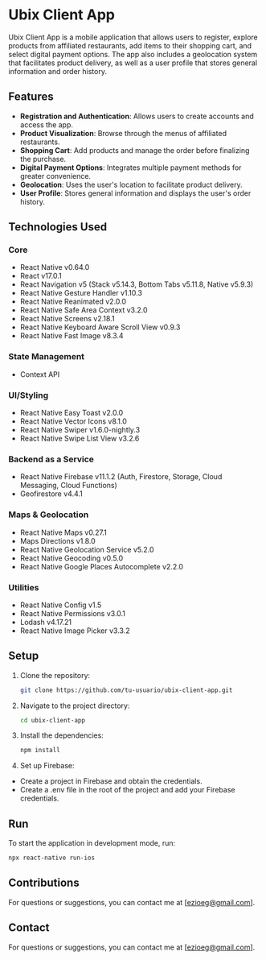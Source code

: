 # Ubix Client App

Ubix Client App is a mobile application that allows users to register, explore products from affiliated restaurants, add items to their shopping cart, and select digital payment options. The app also includes a geolocation system that facilitates product delivery, as well as a user profile that stores general information and order history.

## Features

- **Registration and Authentication**: Allows users to create accounts and access the app.
- **Product Visualization**: Browse through the menus of affiliated restaurants.
- **Shopping Cart**: Add products and manage the order before finalizing the purchase.
- **Digital Payment Options**: Integrates multiple payment methods for greater convenience.
- **Geolocation**: Uses the user's location to facilitate product delivery.
- **User Profile**: Stores general information and displays the user's order history.

## Technologies Used

### Core
- React Native v0.64.0
- React v17.0.1
- React Navigation v5 (Stack v5.14.3, Bottom Tabs v5.11.8, Native v5.9.3)
- React Native Gesture Handler v1.10.3
- React Native Reanimated v2.0.0
- React Native Safe Area Context v3.2.0
- React Native Screens v2.18.1
- React Native Keyboard Aware Scroll View v0.9.3
- React Native Fast Image v8.3.4

### State Management
- Context API

### UI/Styling
- React Native Easy Toast v2.0.0
- React Native Vector Icons v8.1.0
- React Native Swiper v1.6.0-nightly.3
- React Native Swipe List View v3.2.6

### Backend as a Service
- React Native Firebase v11.1.2 (Auth, Firestore, Storage, Cloud Messaging, Cloud Functions)
- Geofirestore v4.4.1

### Maps & Geolocation
- React Native Maps v0.27.1
- Maps Directions v1.8.0
- React Native Geolocation Service v5.2.0
- React Native Geocoding v0.5.0
- React Native Google Places Autocomplete v2.2.0

### Utilities
- React Native Config v1.5
- React Native Permissions v3.0.1
- Lodash v4.17.21
- React Native Image Picker v3.3.2

## Setup

1. Clone the repository:

   ```bash
   git clone https://github.com/tu-usuario/ubix-client-app.git

   ```

2. Navigate to the project directory:

   ```bash
   cd ubix-client-app

   ```

3. Install the dependencies:

   ```bash
   npm install

   ```

4. Set up Firebase:

- Create a project in Firebase and obtain the credentials.
- Create a .env file in the root of the project and add your Firebase credentials.

## Run

To start the application in development mode, run:

```bash
npx react-native run-ios
```

## Contributions

For questions or suggestions, you can contact me at [ezioeg@gmail.com].

## Contact

For questions or suggestions, you can contact me at [ezioeg@gmail.com].
